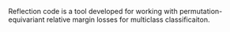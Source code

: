Reflection code is a tool developed for working with permutation-equivariant relative margin losses for multiclass classificaiton.